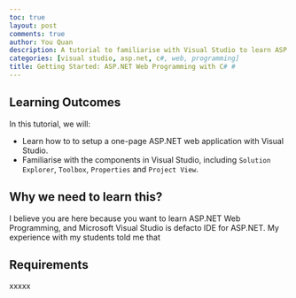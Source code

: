 ```yaml
---
toc: true
layout: post
comments: true
author: You Quan
description: A tutorial to familiarise with Visual Studio to learn ASP.NET web programming with C#.
categories: [visual studio, asp.net, c#, web, programming]
title: Getting Started: ASP.NET Web Programming with C# #
---
```


## Learning Outcomes
In this tutorial, we will:
- Learn how to to setup a one-page ASP.NET web application with Visual Studio.
- Familiarise with the components in Visual Studio, including `Solution Explorer`, `Toolbox`, `Properties` and `Project View`.

## Why we need to learn this?
I believe you are here because you want to learn ASP.NET Web Programming, and Microsoft Visual Studio is defacto IDE for ASP.NET. My experience with my students told me that 

## Requirements
xxxxx
